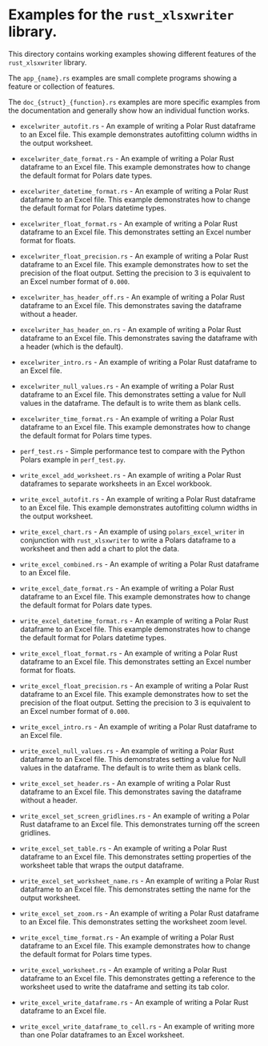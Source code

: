 # Examples for the `rust_xlsxwriter` library.

This directory contains working examples showing different features of the
`rust_xlsxwriter` library.

The `app_{name}.rs` examples are small complete programs showing a feature or
collection of features.

The `doc_{struct}_{function}.rs` examples are more specific examples from the
documentation and generally show how an individual function works.

* `excelwriter_autofit.rs` - An example of writing a Polar Rust dataframe
  to an Excel file. This example demonstrates autofitting column widths in
  the output worksheet.

* `excelwriter_date_format.rs` - An example of writing a Polar Rust
  dataframe to an Excel file. This example demonstrates how to change the
  default format for Polars date types.

* `excelwriter_datetime_format.rs` - An example of writing a Polar Rust
  dataframe to an Excel file. This example demonstrates how to change the
  default format for Polars datetime types.

* `excelwriter_float_format.rs` - An example of writing a Polar Rust
  dataframe to an Excel file. This demonstrates setting an Excel number
  format for floats.

* `excelwriter_float_precision.rs` - An example of writing a Polar Rust
  dataframe to an Excel file. This example demonstrates how to set the
  precision of the float output. Setting the precision to 3 is equivalent
  to an Excel number format of `0.000`.

* `excelwriter_has_header_off.rs` - An example of writing a Polar Rust
  dataframe to an Excel file. This demonstrates saving the dataframe
  without a header.

* `excelwriter_has_header_on.rs` - An example of writing a Polar Rust
  dataframe to an Excel file. This demonstrates saving the dataframe with a
  header (which is the default).

* `excelwriter_intro.rs` - An example of writing a Polar Rust dataframe to
  an Excel file.

* `excelwriter_null_values.rs` - An example of writing a Polar Rust
  dataframe to an Excel file. This demonstrates setting a value for Null
  values in the dataframe. The default is to write them as blank cells.

* `excelwriter_time_format.rs` - An example of writing a Polar Rust
  dataframe to an Excel file. This example demonstrates how to change the
  default format for Polars time types.

* `perf_test.rs` - Simple performance test to compare with the Python
  Polars example in `perf_test.py`.

* `write_excel_add_worksheet.rs` - An example of writing a Polar Rust
  dataframes to separate worksheets in an Excel workbook.

* `write_excel_autofit.rs` - An example of writing a Polar Rust dataframe
  to an Excel file. This example demonstrates autofitting column widths in
  the output worksheet.

* `write_excel_chart.rs` - An example of using `polars_excel_writer` in
  conjunction with `rust_xlsxwriter` to write a Polars dataframe to a
  worksheet and then add a chart to plot the data.

* `write_excel_combined.rs` - An example of writing a Polar Rust dataframe
  to an Excel file.

* `write_excel_date_format.rs` - An example of writing a Polar Rust
  dataframe to an Excel file. This example demonstrates how to change the
  default format for Polars date types.

* `write_excel_datetime_format.rs` - An example of writing a Polar Rust
  dataframe to an Excel file. This example demonstrates how to change the
  default format for Polars datetime types.

* `write_excel_float_format.rs` - An example of writing a Polar Rust
  dataframe to an Excel file. This demonstrates setting an Excel number
  format for floats.

* `write_excel_float_precision.rs` - An example of writing a Polar Rust
  dataframe to an Excel file. This example demonstrates how to set the
  precision of the float output. Setting the precision to 3 is equivalent
  to an Excel number format of `0.000`.

* `write_excel_intro.rs` - An example of writing a Polar Rust dataframe to
  an Excel file.

* `write_excel_null_values.rs` - An example of writing a Polar Rust
  dataframe to an Excel file. This demonstrates setting a value for Null
  values in the dataframe. The default is to write them as blank cells.

* `write_excel_set_header.rs` - An example of writing a Polar Rust
  dataframe to an Excel file. This demonstrates saving the dataframe
  without a header.

* `write_excel_set_screen_gridlines.rs` - An example of writing a Polar
  Rust dataframe to an Excel file. This demonstrates turning off the screen
  gridlines.

* `write_excel_set_table.rs` - An example of writing a Polar Rust dataframe
  to an Excel file. This demonstrates setting properties of the worksheet
  table that wraps the output dataframe.

* `write_excel_set_worksheet_name.rs` - An example of writing a Polar Rust
  dataframe to an Excel file. This demonstrates setting the name for the
  output worksheet.

* `write_excel_set_zoom.rs` - An example of writing a Polar Rust dataframe
  to an Excel file. This demonstrates setting the worksheet zoom level.

* `write_excel_time_format.rs` - An example of writing a Polar Rust
  dataframe to an Excel file. This example demonstrates how to change the
  default format for Polars time types.

* `write_excel_worksheet.rs` - An example of writing a Polar Rust dataframe
  to an Excel file. This demonstrates getting a reference to the worksheet
  used to write the dataframe and setting its tab color.

* `write_excel_write_dataframe.rs` - An example of writing a Polar Rust
  dataframe to an Excel file.

* `write_excel_write_dataframe_to_cell.rs` - An example of writing more
  than one Polar dataframes to an Excel worksheet.

